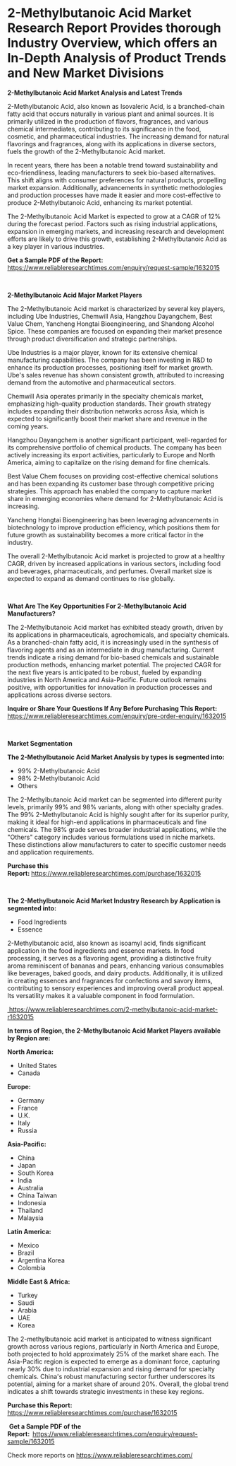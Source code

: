 <p><h1>2-Methylbutanoic Acid Market Research Report Provides thorough Industry Overview, which offers an In-Depth Analysis of Product Trends and New Market Divisions</h1></p><p><strong>2-Methylbutanoic Acid Market Analysis and Latest Trends</strong></p>
<p><p>2-Methylbutanoic Acid, also known as Isovaleric Acid, is a branched-chain fatty acid that occurs naturally in various plant and animal sources. It is primarily utilized in the production of flavors, fragrances, and various chemical intermediates, contributing to its significance in the food, cosmetic, and pharmaceutical industries. The increasing demand for natural flavorings and fragrances, along with its applications in diverse sectors, fuels the growth of the 2-Methylbutanoic Acid market.</p><p>In recent years, there has been a notable trend toward sustainability and eco-friendliness, leading manufacturers to seek bio-based alternatives. This shift aligns with consumer preferences for natural products, propelling market expansion. Additionally, advancements in synthetic methodologies and production processes have made it easier and more cost-effective to produce 2-Methylbutanoic Acid, enhancing its market potential.</p><p>The 2-Methylbutanoic Acid Market is expected to grow at a CAGR of 12% during the forecast period. Factors such as rising industrial applications, expansion in emerging markets, and increasing research and development efforts are likely to drive this growth, establishing 2-Methylbutanoic Acid as a key player in various industries.</p></p>
<p><strong>Get a Sample PDF of the Report:&nbsp;</strong> <a href="https://www.reliableresearchtimes.com/enquiry/request-sample/1632015?utm_campaign=3551&utm_medium=2&utm_source=Github&utm_content=ia&utm_term=29032025&utm_id=2-methylbutanoic-acid">https://www.reliableresearchtimes.com/enquiry/request-sample/1632015</a></p>
<p>&nbsp;</p>
<p><strong>2-Methylbutanoic Acid Major Market Players</strong></p>
<p><p>The 2-Methylbutanoic Acid market is characterized by several key players, including Ube Industries, Chemwill Asia, Hangzhou Dayangchem, Best Value Chem, Yancheng Hongtai Bioengineering, and Shandong Alcohol Spice. These companies are focused on expanding their market presence through product diversification and strategic partnerships.</p><p>Ube Industries is a major player, known for its extensive chemical manufacturing capabilities. The company has been investing in R&D to enhance its production processes, positioning itself for market growth. Ube's sales revenue has shown consistent growth, attributed to increasing demand from the automotive and pharmaceutical sectors.</p><p>Chemwill Asia operates primarily in the specialty chemicals market, emphasizing high-quality production standards. Their growth strategy includes expanding their distribution networks across Asia, which is expected to significantly boost their market share and revenue in the coming years.</p><p>Hangzhou Dayangchem is another significant participant, well-regarded for its comprehensive portfolio of chemical products. The company has been actively increasing its export activities, particularly to Europe and North America, aiming to capitalize on the rising demand for fine chemicals.</p><p>Best Value Chem focuses on providing cost-effective chemical solutions and has been expanding its customer base through competitive pricing strategies. This approach has enabled the company to capture market share in emerging economies where demand for 2-Methylbutanoic Acid is increasing.</p><p>Yancheng Hongtai Bioengineering has been leveraging advancements in biotechnology to improve production efficiency, which positions them for future growth as sustainability becomes a more critical factor in the industry.</p><p>The overall 2-Methylbutanoic Acid market is projected to grow at a healthy CAGR, driven by increased applications in various sectors, including food and beverages, pharmaceuticals, and perfumes. Overall market size is expected to expand as demand continues to rise globally.</p></p>
<p>&nbsp;</p>
<p><strong>What Are The Key Opportunities For 2-Methylbutanoic Acid Manufacturers?</strong></p>
<p><p>The 2-Methylbutanoic Acid market has exhibited steady growth, driven by its applications in pharmaceuticals, agrochemicals, and specialty chemicals. As a branched-chain fatty acid, it is increasingly used in the synthesis of flavoring agents and as an intermediate in drug manufacturing. Current trends indicate a rising demand for bio-based chemicals and sustainable production methods, enhancing market potential. The projected CAGR for the next five years is anticipated to be robust, fueled by expanding industries in North America and Asia-Pacific. Future outlook remains positive, with opportunities for innovation in production processes and applications across diverse sectors.</p></p>
<p><strong>Inquire or Share Your Questions If Any Before Purchasing This Report:</strong> <a href="https://www.reliableresearchtimes.com/enquiry/pre-order-enquiry/1632015?utm_campaign=3551&utm_medium=2&utm_source=Github&utm_content=ia&utm_term=29032025&utm_id=2-methylbutanoic-acid">https://www.reliableresearchtimes.com/enquiry/pre-order-enquiry/1632015</a></p>
<p>&nbsp;</p>
<p><strong>Market Segmentation</strong></p>
<p><strong>The 2-Methylbutanoic Acid Market Analysis by types is segmented into:</strong></p>
<p><ul><li>99% 2-Methylbutanoic Acid</li><li>98% 2-Methylbutanoic Acid</li><li>Others</li></ul></p>
<p><p>The 2-Methylbutanoic Acid market can be segmented into different purity levels, primarily 99% and 98% variants, along with other specialty grades. The 99% 2-Methylbutanoic Acid is highly sought after for its superior purity, making it ideal for high-end applications in pharmaceuticals and fine chemicals. The 98% grade serves broader industrial applications, while the "Others" category includes various formulations used in niche markets. These distinctions allow manufacturers to cater to specific customer needs and application requirements.</p></p>
<p><strong>Purchase this Report:&nbsp;</strong><a href="https://www.reliableresearchtimes.com/purchase/1632015?utm_campaign=3551&utm_medium=2&utm_source=Github&utm_content=ia&utm_term=29032025&utm_id=2-methylbutanoic-acid">https://www.reliableresearchtimes.com/purchase/1632015</a></p>
<p>&nbsp;</p>
<p><strong>The 2-Methylbutanoic Acid Market Industry Research by Application is segmented into:</strong></p>
<p><ul><li>Food Ingredients</li><li>Essence</li></ul></p>
<p><p>2-Methylbutanoic acid, also known as isoamyl acid, finds significant application in the food ingredients and essence markets. In food processing, it serves as a flavoring agent, providing a distinctive fruity aroma reminiscent of bananas and pears, enhancing various consumables like beverages, baked goods, and dairy products. Additionally, it is utilized in creating essences and fragrances for confections and savory items, contributing to sensory experiences and improving overall product appeal. Its versatility makes it a valuable component in food formulation.</p></p>
<p><a href="https://www.reliableresearchtimes.com/2-methylbutanoic-acid-market-r1632015?utm_campaign=3551&utm_medium=2&utm_source=Github&utm_content=ia&utm_term=29032025&utm_id=2-methylbutanoic-acid">&nbsp;https://www.reliableresearchtimes.com/2-methylbutanoic-acid-market-r1632015</a></p>
<p><strong>In terms of Region, the 2-Methylbutanoic Acid Market Players available by Region are:</strong></p>
<p>
    <p> <strong> North America: </strong>
        <ul>
            <li>United States</li>
            <li>Canada</li>
        </ul>
        </p> 
    <p> <strong> Europe: </strong>
        <ul>
            <li>Germany</li>
            <li>France</li>
            <li>U.K.</li>
            <li>Italy</li>
            <li>Russia</li>
        </ul>
        </p> 
    <p> <strong> Asia-Pacific: </strong>
        <ul>
            <li>China</li>
            <li>Japan</li>
            <li>South Korea</li>
            <li>India</li>
            <li>Australia</li>
            <li>China Taiwan</li>
            <li>Indonesia</li>
            <li>Thailand</li>
            <li>Malaysia</li>
        </ul>
        </p> 
    <p> <strong> Latin America: </strong>
        <ul>
            <li>Mexico</li>
            <li>Brazil</li>
            <li>Argentina Korea</li>
            <li>Colombia</li>
        </ul>
        </p> 
    <p> <strong> Middle East & Africa: </strong>
        <ul>
            <li>Turkey</li>
            <li>Saudi</li>
            <li>Arabia</li>
            <li>UAE</li>
            <li>Korea</li>
        </ul>
    </p>
    </p>
<p><p>The 2-methylbutanoic acid market is anticipated to witness significant growth across various regions, particularly in North America and Europe, both projected to hold approximately 25% of the market share each. The Asia-Pacific region is expected to emerge as a dominant force, capturing nearly 30% due to industrial expansion and rising demand for specialty chemicals. China's robust manufacturing sector further underscores its potential, aiming for a market share of around 20%. Overall, the global trend indicates a shift towards strategic investments in these key regions.</p></p>
<p><strong>Purchase this Report: </strong><a href="https://www.reliableresearchtimes.com/purchase/1632015?utm_campaign=3551&utm_medium=2&utm_source=Github&utm_content=ia&utm_term=29032025&utm_id=2-methylbutanoic-acid">https://www.reliableresearchtimes.com/purchase/1632015</a></p>
<p>&nbsp;<strong>Get a Sample PDF of the Report:&nbsp;&nbsp;</strong><a href="https://www.reliableresearchtimes.com/enquiry/request-sample/1632015?utm_campaign=3551&utm_medium=2&utm_source=Github&utm_content=ia&utm_term=29032025&utm_id=2-methylbutanoic-acid">https://www.reliableresearchtimes.com/enquiry/request-sample/1632015</a></p>
<p><strong></strong></p>
<p>Check more reports on <a href="https://www.reliableresearchtimes.com/?utm_campaign=3551&utm_medium=2&utm_source=Github&utm_content=ia&utm_term=29032025&utm_id=2-methylbutanoic-acid">https://www.reliableresearchtimes.com/</a></p>